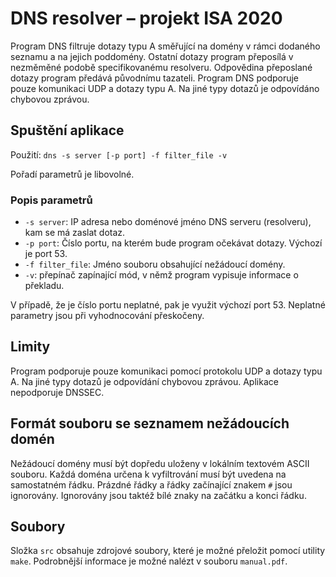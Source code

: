 # DNS resolver – projekt ISA 2020
Program DNS filtruje dotazy typu A směřující na domény v rámci dodaného seznamu a na jejich poddomény. Ostatní dotazy program přeposílá v nezměměné podobě specifikovanému resolveru. Odpovědina přeposlané dotazy program předává původnímu tazateli. 
Program DNS podporuje pouze komunikaci UDP a dotazy typu A. Na jiné typy dotazů je odpovídáno chybovou zprávou.

## Spuštění aplikace
Použití: `dns -s server [-p port] -f filter_file -v`

Pořadí parametrů je libovolné.
### Popis parametrů
- `-s server`: IP adresa nebo doménové jméno DNS serveru (resolveru), kam se má zaslat dotaz.
- `-p port`: Číslo portu, na kterém bude program očekávat dotazy. Výchozí je port 53.
- `-f filter_file`: Jméno souboru obsahující nežádoucí domény.
- `-v`: přepínač zapínající mód, v němž program vypisuje informace o překladu.

V případě, že je číslo portu neplatné, pak je využit výchozí port 53. Neplatné parametry jsou při vyhodnocování přeskočeny.

## Limity
Program podporuje pouze komunikaci pomocí protokolu UDP a dotazy typu A. Na jiné typy dotazů je odpovídání chybovou zprávou. Aplikace nepodporuje DNSSEC.

## Formát souboru se seznamem nežádoucích domén
Nežádoucí domény musí být dopředu uloženy v lokálním textovém ASCII souboru. Každá doména určena k vyfiltrování musí být uvedena na samostatném řádku. Prázdné řádky a řádky začínající znakem `#` jsou ignorovány. Ignorovány jsou taktéž bílé znaky na začátku a konci řádku.

## Soubory
Složka `src` obsahuje zdrojové soubory, které je možné přeložit pomocí utility `make`. Podrobnější informace je možné nalézt v souboru `manual.pdf`.

